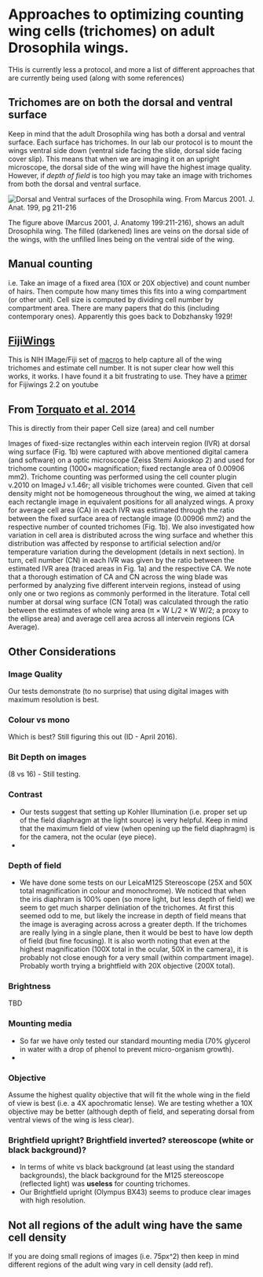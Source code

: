 # Approaches to optimizing counting wing cells (trichomes) on adult Drosophila wings.

THis is currently less a protocol, and more a list of different approaches that are currently being used (along with some references)

## Trichomes are on both the dorsal and ventral surface
Keep in mind that the adult Drosophila wing has both a dorsal and ventral surface. Each surface has trichomes. In our lab our protocol is to mount the wings ventral side down (ventral side facing the slide, dorsal side facing cover slip). This means that when we are imaging it on an upright microscope, the dorsal side of the wing will have the highest image quality. However, if *depth of field* is too high you may take an image with trichomes from both the dorsal and ventral surface.

![Dorsal and Ventral surfaces of the Drosophila wing. From Marcus 2001. J. Anat. 199, pg 211-216](https://github.com/DworkinLab/Protocols/blob/master/Marcus2001_Wing.png=100x200 "Dorsal and Ventral surfaces of the Drosophila wing. From Marcus 2001. J. Anat. 199, pg 211-216")

The figure above (Marcus 2001, J. Anatomy 199:211-216), shows an adult Drosophila wing. The filled (darkened) lines are veins on the dorsal side of the wings, with the unfilled lines being on the ventral side of the wing.

## Manual counting

i.e. Take an image of a fixed area (10X or 20X objective) and count number of hairs. Then compute how many times this fits into a wing compartment (or other unit).  Cell size is computed by dividing cell number by compartment area. There are many papers that do this (including contemporary ones). Apparently this goes back to Dobzhansky 1929!

## [FijiWings](http://www.ncbi.nlm.nih.gov/pubmed/23797110)

This is NIH IMage/Fiji set of [macros](http://sourceforge.net/projects/fijiwings/) to help capture all of the wing trichomes and estimate cell number. It is not super clear how well this works, 
it works. I have found it a bit frustrating to use. They have a [primer](https://youtu.be/kkwbRaN51ww) for Fijiwings 2.2 on youtube

## From [Torquato et al. 2014](http://link.springer.com/article/10.1007/s10709-014-9795-0/fulltext.html)
This is directly from their paper
Cell size (area) and cell number

Images of fixed-size rectangles within each intervein region (IVR) at dorsal wing surface (Fig. 1b) were captured with above mentioned digital camera (and software) on a optic microscope (Zeiss Stemi Axioskop 2) and used for trichome counting (1000× magnification; fixed rectangle area of 0.00906 mm2). Trichome counting was performed using the cell counter plugin v.2010 on ImageJ v.1.46r; all visible trichomes were counted. Given that cell density might not be homogeneous throughout the wing, we aimed at taking each rectangle image in equivalent positions for all analyzed wings. A proxy for average cell area (CA) in each IVR was estimated through the ratio between the fixed surface area of rectangle image (0.00906 mm2) and the respective number of counted trichomes (Fig. 1b). We also investigated how variation in cell area is distributed across the wing surface and whether this distribution was affected by response to artificial selection and/or temperature variation during the development (details in next section). In turn, cell number (CN) in each IVR was given by the ratio between the estimated IVR area (traced areas in Fig. 1a) and the respective CA. We note that a thorough estimation of CA and CN across the wing blade was performed by analyzing five different intervein regions, instead of using only one or two regions as commonly performed in the literature. Total cell number at dorsal wing surface (CN Total) was calculated through the ratio between the estimates of whole wing area (π × W L/2 × W W/2; a proxy to the ellipse area) and average cell area across all intervein regions (CA Average).

## Other Considerations

### Image Quality
Our tests demonstrate (to no surprise) that using digital images with maximum resolution is best.

### Colour vs mono
Which is best? Still figuring this out (ID  - April 2016).

### Bit Depth on images
(8 vs 16) - Still testing.

### Contrast
- Our tests suggest that setting up Kohler Illumination (i.e. proper set up of the field diaphragm at the light source) is very helpful. Keep in mind that the maximum field of view (when opening up the field diaphragm) is for the camera, not the ocular (eye piece).
- 
### Depth of field
- We have done some tests on our LeicaM125 Stereoscope (25X and 50X total magnification in colour and monochrome). We noticed that when the iris diaphram is 100% open (so more light, but less depth of field) we seem to get much sharper deliniation of the trichomes. At first this seemed odd to me, but likely the increase in depth of field means that the image is averaging across across a greater depth. If the trichomes are really lying in a single plane, then it would be best to have low depth of field (but fine focusing). It is also worth noting that even at the highest magnification (100X total in the ocular, 50X in the camera), it is probably not close enough for a very small (within compartment image). Probably worth trying a brightfield with 20X objective (200X total).


### Brightness
TBD
### Mounting media
- So far we have only tested our standard mounting media (70% glycerol in water with a drop of phenol to prevent micro-organism growth). 
- 
### Objective
Assume the highest quality objective that will fit the whole wing in the field of view is best (i.e. a 4X  apochromatic lense). We are testing whether a 10X objective may be better (although depth of field, and seperating dorsal from ventral views of the wing is less clear).

### Brightfield upright? Brightfield inverted? stereoscope (white or black background)?
- In terms of white vs black background (at least using the standard backgrounds), the black background for the M125 stereoscope (reflected light) was **useless** for counting trichomes.
- Our Brightfield upright (Olympus BX43) seems to produce clear images with high resolution.

## Not all regions of the adult wing have the same cell density
If you are doing small regions of images (i.e. 75px^2) then keep in mind different regions of the adult wing vary in cell density (add ref).
